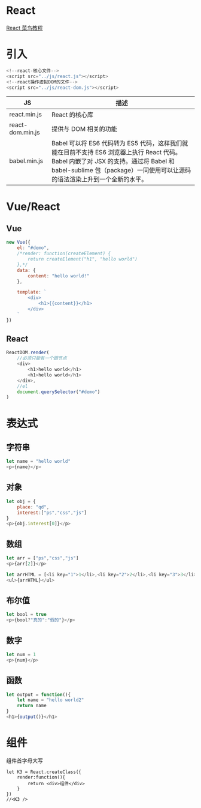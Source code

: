 # React

[React 菜鸟教程](http://www.runoob.com/react/react-tutorial.html)

# 引入

```js
<!--react-核心文件-->
<script src="../js/react.js"></script>
<!--react操作虚拟DOM的文件-->
<script src="../js/react-dom.js"></script>
```
|JS|描述|
|-|-|
|react.min.js|React 的核心库|
|react-dom.min.js|提供与 DOM 相关的功能|
|babel.min.js|Babel 可以将 ES6 代码转为 ES5 代码，这样我们就能在目前不支持 ES6 浏览器上执行 React 代码。Babel 内嵌了对 JSX 的支持。通过将 Babel 和 babel-sublime 包（package）一同使用可以让源码的语法渲染上升到一个全新的水平。|

# Vue/React

## Vue
```js
new Vue({
	el: "#demo",
	/*render: function(createElement) {
		return createElement("h1", "hello world")
	},*/
	data: {
		content: "hello world!"
	},

	template: `
		<div>
			<h1>{{content}}</h1>
		</div>
	`
})
```

## React
```js
ReactDOM.render(
	//必须只能有一个跟节点
	<div>
		<h1>hello world</h1>
		<h1>hello world</h1>
	</div>,
	//el
	document.querySelector("#demo")
)
```

# 表达式

## 字符串
```js
let name = "hello world"
<p>{name}</p>
```

## 对象
```js
let obj = {
	place: "qd",
	interest:["ps","css","js"]
}
<p>{obj.interest[0]}</p>
```

## 数组

```js
let arr = ["ps","css","js"]
<p>{arr[2]}</p>

let arrHTML = [<li key="1">1</li>,<li key="2">2</li>,<li key="3">3</li>]
<ul>{arrHTML}</ul>
```

## 布尔值
```js
let bool = true
<p>{bool?"真的":"假的"}</p>
```

## 数字
```js
let num = 1
<p>{num}</p>
```

## 函数
```js
let output = function(){
	let name = "hello world2"
	return name
}
<h1>{output()}</h1>
```

## 

# 组件

组件首字母大写
```
let K3 = React.createClass({
	render:function(){
		return <div>组件</div>
	}
})
//<K3 />
```